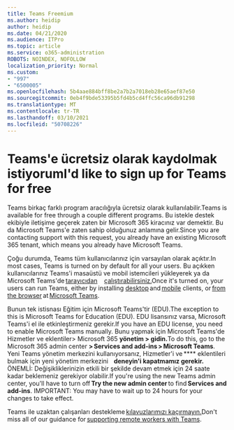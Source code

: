 ```yaml
---
title: Teams Freemium
ms.author: heidip
author: heidip
ms.date: 04/21/2020
ms.audience: ITPro
ms.topic: article
ms.service: o365-administration
ROBOTS: NOINDEX, NOFOLLOW
localization_priority: Normal
ms.custom:
- "997"
- "6500005"
ms.openlocfilehash: 5b4aae884bff8be2a7b2a7018eb28e65aef87e50
ms.sourcegitcommit: 0eb4f9bde53395b5fd4b5cd4ffc56ca96db91298
ms.translationtype: MT
ms.contentlocale: tr-TR
ms.lasthandoff: 03/10/2021
ms.locfileid: "50708226"
---
```

# <a name="id-like-to-sign-up-for-teams-for-free"></a><span data-ttu-id="03f67-102">Teams'e ücretsiz olarak kaydolmak istiyorum</span><span class="sxs-lookup"><span data-stu-id="03f67-102">I'd like to sign up for Teams for free</span></span>

<span data-ttu-id="03f67-103">Teams birkaç farklı program aracılığıyla ücretsiz olarak kullanılabilir.</span><span class="sxs-lookup"><span data-stu-id="03f67-103">Teams is available for free through a couple different programs.</span></span> <span data-ttu-id="03f67-104">Bu istekle destek ekibiyle iletişime geçerek zaten bir Microsoft 365 kiracınız var demektir. Bu da Microsoft Teams'e zaten sahip olduğunuz anlamına gelir.</span><span class="sxs-lookup"><span data-stu-id="03f67-104">Since you are contacting support with this request, you already have an existing Microsoft 365 tenant, which means you already have Microsoft Teams.</span></span>

<span data-ttu-id="03f67-105">Çoğu durumda, Teams tüm kullanıcılarınız için varsayılan olarak açıktır.</span><span class="sxs-lookup"><span data-stu-id="03f67-105">In most cases, Teams is turned on by default for all your users.</span></span> <span data-ttu-id="03f67-106">Bu açıkken kullanıcılarınız Teams'i masaüstü ve [](https://docs.microsoft.com/MicrosoftTeams/get-clients#desktop-client)mobil istemcileri yükleyerek ya da   Microsoft Teams'de [tarayıcıdan](https://dos.microsoft.com/MicrosoftTeams/get-clients#web-client) [](https://docs.microsoft.com/MicrosoftTeams/get-clients#mobile-clients)    [çalıştırabilirsiniz.](https://www.microsoft.com/microsoft-teams/teams-for-work)</span><span class="sxs-lookup"><span data-stu-id="03f67-106">Once it's turned on, your users can run Teams, either by installing [desktop](https://docs.microsoft.com/MicrosoftTeams/get-clients#desktop-client) and [mobile](https://docs.microsoft.com/MicrosoftTeams/get-clients#mobile-clients) clients, or [from the browser](https://dos.microsoft.com/MicrosoftTeams/get-clients#web-client) at [Microsoft Teams](https://www.microsoft.com/microsoft-teams/teams-for-work).</span></span>

<span data-ttu-id="03f67-107">Bunun tek istisnası Eğitim için Microsoft Teams'tir (EDU).</span><span class="sxs-lookup"><span data-stu-id="03f67-107">The exception to this is Microsoft Teams for Education (EDU).</span></span> <span data-ttu-id="03f67-108">EDU lisansınız varsa, Microsoft Teams'i el ile etkinleştirmeniz gerekir.</span><span class="sxs-lookup"><span data-stu-id="03f67-108">If you have an EDU license, you need to enable Microsoft Teams manually.</span></span> <span data-ttu-id="03f67-109">Bunu yapmak için Microsoft Teams'de Hizmetler ve eklentiler> Microsoft 365 **yönetim > gidin.**</span><span class="sxs-lookup"><span data-stu-id="03f67-109">To do this, go to the Microsoft 365 admin center **> Services and add-ins > Microsoft Teams**.</span></span> <span data-ttu-id="03f67-110">Yeni Teams yönetim merkezini kullanıyorsanız, Hizmetler'i ve \*\*\*\* eklentileri bulmak için yeni yönetim merkezini    **deneyin'i kapatmamız gerekir.** ÖNEMLİ: Değişikliklerinizin etkili bir şekilde devam etmek için 24 saate kadar beklemeniz gerekiyor olabilir.</span><span class="sxs-lookup"><span data-stu-id="03f67-110">If you're using the new Teams admin center, you'll have to turn off **Try the new admin center** to find **Services and add-ins**. IMPORTANT: You may have to wait up to 24 hours for your changes to take effect.</span></span>

<span data-ttu-id="03f67-111">Teams ile uzaktan çalışanları destekleme [kılavuzlarımızı kaçırmayın.](https://docs.microsoft.com/MicrosoftTeams/support-remote-work-with-teams)</span><span class="sxs-lookup"><span data-stu-id="03f67-111">Don't miss all of our guidance for [supporting remote workers with Teams](https://docs.microsoft.com/MicrosoftTeams/support-remote-work-with-teams).</span></span>
